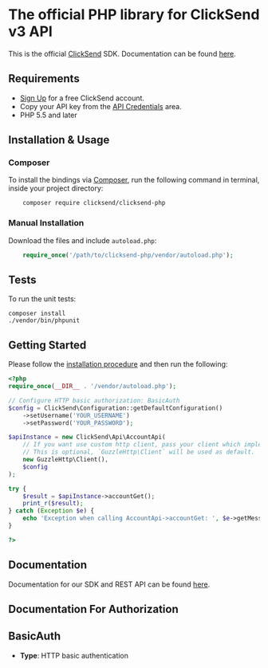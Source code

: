 # The official PHP library for ClickSend v3 API

This is the official [ClickSend](https://clicksend.com) SDK. Documentation can be found [here](https://developers.clicksend.com/docs/rest/v3/?php#introduction).

## Requirements

- [Sign Up](https://www.clicksend.com/signup) for a free ClickSend account.
- Copy your API key from the [API Credentials](https://dashboard.clicksend.com/#/account/subaccount) area.
- PHP 5.5 and later

## Installation & Usage
### Composer

To install the bindings via [Composer](http://getcomposer.org/), run the following command in terminal, inside your project directory:

```
    composer require clicksend/clicksend-php
```

### Manual Installation

Download the files and include `autoload.php`:

```php
    require_once('/path/to/clicksend-php/vendor/autoload.php');
```

## Tests

To run the unit tests:

```
composer install
./vendor/bin/phpunit
```

## Getting Started

Please follow the [installation procedure](#installation--usage) and then run the following:

```php
<?php
require_once(__DIR__ . '/vendor/autoload.php');

// Configure HTTP basic authorization: BasicAuth
$config = ClickSend\Configuration::getDefaultConfiguration()
    ->setUsername('YOUR_USERNAME')
    ->setPassword('YOUR_PASSWORD');

$apiInstance = new ClickSend\Api\AccountApi(
    // If you want use custom http client, pass your client which implements `GuzzleHttp\ClientInterface`.
    // This is optional, `GuzzleHttp\Client` will be used as default.
    new GuzzleHttp\Client(),
    $config
);

try {
    $result = $apiInstance->accountGet();
    print_r($result);
} catch (Exception $e) {
    echo 'Exception when calling AccountApi->accountGet: ', $e->getMessage(), PHP_EOL;
}

?>
```

## Documentation

Documentation for our SDK and REST API can be found [here](https://developers.clicksend.com/docs/rest/v3/?php#introduction).

## Documentation For Authorization


## BasicAuth

- **Type**: HTTP basic authentication


